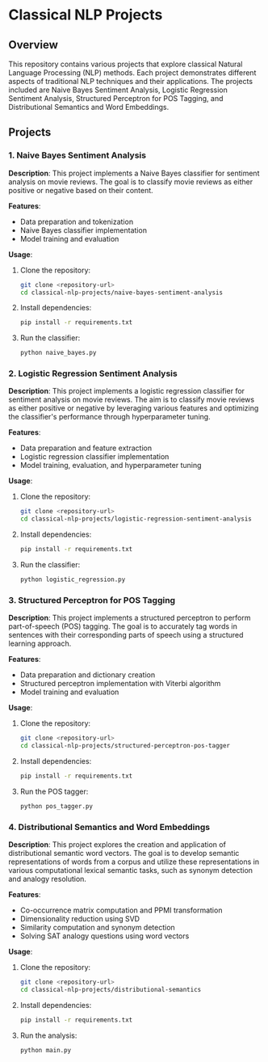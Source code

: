 # Classical NLP Projects

## Overview
This repository contains various projects that explore classical Natural Language Processing (NLP) methods. Each project demonstrates different aspects of traditional NLP techniques and their applications. The projects included are Naive Bayes Sentiment Analysis, Logistic Regression Sentiment Analysis, Structured Perceptron for POS Tagging, and Distributional Semantics and Word Embeddings.

## Projects

### 1. Naive Bayes Sentiment Analysis
**Description**: This project implements a Naive Bayes classifier for sentiment analysis on movie reviews. The goal is to classify movie reviews as either positive or negative based on their content.

**Features**:
- Data preparation and tokenization
- Naive Bayes classifier implementation
- Model training and evaluation

**Usage**:
1. Clone the repository:
    ```sh
    git clone <repository-url>
    cd classical-nlp-projects/naive-bayes-sentiment-analysis
    ```
2. Install dependencies:
    ```sh
    pip install -r requirements.txt
    ```
3. Run the classifier:
    ```sh
    python naive_bayes.py
    ```

### 2. Logistic Regression Sentiment Analysis
**Description**: This project implements a logistic regression classifier for sentiment analysis on movie reviews. The aim is to classify movie reviews as either positive or negative by leveraging various features and optimizing the classifier's performance through hyperparameter tuning.

**Features**:
- Data preparation and feature extraction
- Logistic regression classifier implementation
- Model training, evaluation, and hyperparameter tuning

**Usage**:
1. Clone the repository:
    ```sh
    git clone <repository-url>
    cd classical-nlp-projects/logistic-regression-sentiment-analysis
    ```
2. Install dependencies:
    ```sh
    pip install -r requirements.txt
    ```
3. Run the classifier:
    ```sh
    python logistic_regression.py
    ```

### 3. Structured Perceptron for POS Tagging
**Description**: This project implements a structured perceptron to perform part-of-speech (POS) tagging. The goal is to accurately tag words in sentences with their corresponding parts of speech using a structured learning approach.

**Features**:
- Data preparation and dictionary creation
- Structured perceptron implementation with Viterbi algorithm
- Model training and evaluation

**Usage**:
1. Clone the repository:
    ```sh
    git clone <repository-url>
    cd classical-nlp-projects/structured-perceptron-pos-tagger
    ```
2. Install dependencies:
    ```sh
    pip install -r requirements.txt
    ```
3. Run the POS tagger:
    ```sh
    python pos_tagger.py
    ```

### 4. Distributional Semantics and Word Embeddings
**Description**: This project explores the creation and application of distributional semantic word vectors. The goal is to develop semantic representations of words from a corpus and utilize these representations in various computational lexical semantic tasks, such as synonym detection and analogy resolution.

**Features**:
- Co-occurrence matrix computation and PPMI transformation
- Dimensionality reduction using SVD
- Similarity computation and synonym detection
- Solving SAT analogy questions using word vectors

**Usage**:
1. Clone the repository:
    ```sh
    git clone <repository-url>
    cd classical-nlp-projects/distributional-semantics
    ```
2. Install dependencies:
    ```sh
    pip install -r requirements.txt
    ```
3. Run the analysis:
    ```sh
    python main.py
    ```
